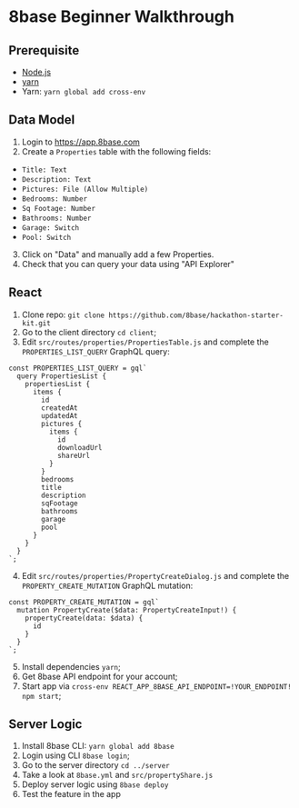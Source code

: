 # 8base Beginner Walkthrough

## Prerequisite
* <a href="https://nodejs.org/en/">Node.js</a>
* <a href="https://yarnpkg.com/lang/en/docs/install/">yarn</a>
* Yarn: `yarn global add cross-env`

## Data Model
1. Login to https://app.8base.com
2. Create a `Properties` table with the following fields:
* `Title: Text` 
* `Description: Text`
* `Pictures: File (Allow Multiple)`
* `Bedrooms: Number`
* `Sq Footage: Number`
* `Bathrooms: Number`
* `Garage: Switch`
* `Pool: Switch`

3. Click on "Data" and manually add a few Properties.
4. Check that you can query your data using "API Explorer"

## React

1. Clone repo: `git clone https://github.com/8base/hackathon-starter-kit.git`
2. Go to the client directory `cd client`;
3. Edit `src/routes/properties/PropertiesTable.js` and complete the `PROPERTIES_LIST_QUERY` GraphQL query:
```
const PROPERTIES_LIST_QUERY = gql`
  query PropertiesList {
    propertiesList {      
      items {
        id
        createdAt
        updatedAt
        pictures {
          items {
            id
            downloadUrl
            shareUrl
          }
        }
        bedrooms
        title
        description
        sqFootage
        bathrooms
        garage
        pool
      }
    }
  }
`;
```
4. Edit `src/routes/properties/PropertyCreateDialog.js` and complete the `PROPERTY_CREATE_MUTATION` GraphQL mutation:
```
const PROPERTY_CREATE_MUTATION = gql`
  mutation PropertyCreate($data: PropertyCreateInput!) {
    propertyCreate(data: $data) {
      id
    }
  }
`;
```
5. Install dependencies `yarn`;
6. Get 8base API endpoint for your account;
7. Start app via `cross-env REACT_APP_8BASE_API_ENDPOINT=!YOUR_ENDPOINT! npm start`;

## Server Logic

1. Install 8base CLI: `yarn global add 8base`
2. Login using CLI `8base login`;
3. Go to the server directory `cd ../server`
4. Take a look at `8base.yml` and `src/propertyShare.js`
5. Deploy server logic using `8base deploy`
6. Test the feature in the app
